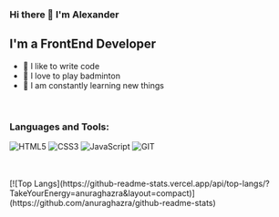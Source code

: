 ### Hi there 👋 I'm Alexander


## I'm a FrontEnd Developer
- 💪 I like to write code
- 🎉 I love to play badminton
- 🥅 I am constantly learning new things

<br />

### Languages and Tools:

![HTML5](https://img.shields.io/badge/-HTML5-000?&logo=HTML5)
![CSS3](https://img.shields.io/badge/-CSS3-000?&logo=CSS3)
![JavaScript](https://img.shields.io/badge/-JavaScript-000?&logo=JavaScript)
![GIT](https://img.shields.io/badge/-GIT-000?&logo=GIT)
<!-- ![React](https://img.shields.io/badge/-React-000?&logo=React)
![Node.js](https://img.shields.io/badge/-Node.js-000?&logo=node.js)
![Express.js](https://img.shields.io/badge/-Express-000?logo=express)
![WEBPACK](https://img.shields.io/badge/-WEBPACK-000?&logo=WEBPACK) -->


<br />
<br />
[![Top Langs](https://github-readme-stats.vercel.app/api/top-langs/?TakeYourEnergy=anuraghazra&layout=compact)](https://github.com/anuraghazra/github-readme-stats)


<!-- ### Connect with me: -->

<!-- BLOG-POST-LIST:END -->
